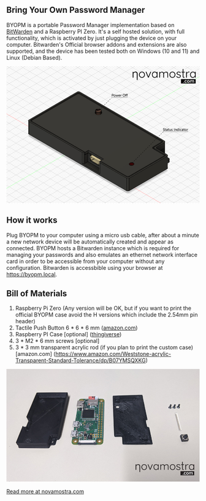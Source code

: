 ## Bring Your Own Password Manager
BYOPM is a portable Password Manager implementation based on [BitWarden](https://bitwarden.com/) and a Raspberry PI Zero. It's a self hosted solution, with full functionality, which is activated by just plugging the device on your computer. Bitwarden's Official browser addons and extensions are also supported, and the device has been tested both on Windows (10 and 11) and Linux (Debian Based).
<p align="center">
  <img src="/images/byopm.jpg">
</p>

## How it works

Plug BYOPM to your computer using a micro usb cable, after about a minute a new network device will be automatically created and appear as connected. BYOPM hosts a Bitwarden instance which is required for managing your passwords and also emulates an ethernet network interface card in order to be accessible from your computer without any configuration. Bitwarden is accessbible using your browser at https://byopm.local.
## Bill of Materials

1) Raspberry Pi Zero (Any version will be OK, but if you want to print the official BYOPM case avoid the H versions which include the 2.54mm pin header)
2) Tactile Push Button 6 * 6 * 6 mm ([amazon.com](https://www.amazon.com/MakerSpot-Momentary-Tactile-Breadboard-Friendly/dp/B06XT3FLVM))
3) Raspberry PI Case [optional] ([thingiverse](https://www.thingiverse.com/thing:5581692))
4) 3 * M2 * 6 mm screws [optional]
5) 3 * 3 mm transparent acrylic rod (if you plan to print the custom case) [amazon.com] (https://www.amazon.com/Weststone-acrylic-Transparent-Standard-Tolerance/dp/B07YMSQXKG)

<p align="center">
  <img src="/images/bom.jpg">
</p>


<a href="https://novamostra.com/2022/10/23/byopm/">Read more at novamostra.com</a>
